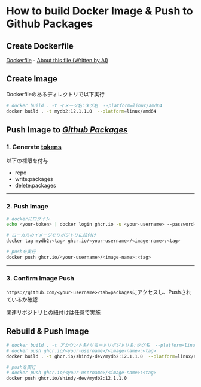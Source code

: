 # How to build Docker Image & Push to Github Packages

## Create Dockerfile
[Dockerfile](../Dockerfile) - [About this file (Written by AI)](about_Dockerfile.md)

## Create Image
Dockerfileのあるディレクトリで以下実行
```bash
# docker build . -t イメージ名:タグ名  --platform=linux/amd64
docker build . -t mydb2:12.1.1.0  --platform=linux/amd64
```

## Push Image to *[Github Packages](https://github.co.jp/features/packages)*

### 1. Generate  [tokens](https://github.com/settings/tokens) 
以下の権限を付与
- repo
- write:packages
- delete:packages

---

### 2. Push Image
```bash
# dockerにログイン
echo <your-token> | docker login ghcr.io -u <your-username> --password-stdin

# ローカルのイメージをリポジトリに紐付け
docker tag mydb2:<tag> ghcr.io/<your-username>/<image-name>:<tag>

# pushを実行
docker push ghcr.io/<your-username>/<image-name>:<tag>
```

---

### 3. Confirm Image Push
`https://github.com/<your-username>?tab=packages`にアクセスし、Pushされているか確認

関連リポジトリとの紐付けは任意で実施


## Rebuild & Push Image

```bash
# docker build . -t アカウント名/リモートリポジトリ名:タグ名  --platform=linux/amd64
# docker push ghcr.io/<your-username>/<image-name>:<tag>
docker build . -t ghcr.io/shindy-dev/mydb2:12.1.1.0  --platform=linux/amd64

# pushを実行
# docker push ghcr.io/<your-username>/<image-name>:<tag>
docker push ghcr.io/shindy-dev/mydb2:12.1.1.0
```